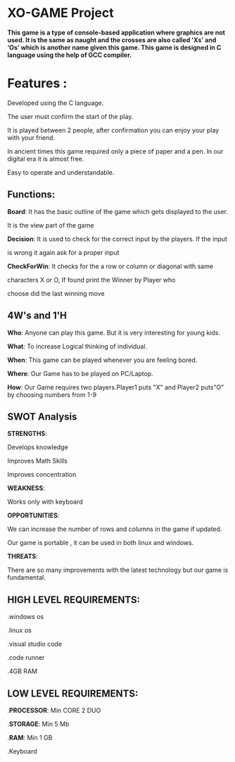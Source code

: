 # XO-GAME Project

**This game is a type of console-based application where graphics are not used. It is the same as naught and the crosses are also called ‘Xs’ and ‘Os’ which is another name given this game. This game is designed in C language using the help of GCC compiler.**


# Features :

Developed using the C language.

  

The user must confirm the start of the play.

  

It is played between 2 people, after confirmation you can enjoy your play with your friend.

  

In ancient times this game required only a piece of paper and a pen. In our digital era it is almost free.

  

Easy to operate and understandable.

## **Functions:**

**Board**: It has the basic outline of the game which gets displayed to the user.

It is the view part of the game


  

**Decision**: It is used to check for the correct input by the players. If the input

is wrong it again ask for a proper input


  

**CheckForWin**: It checks for the a row or column or diagonal with same

characters X or O, If found print the Winner by Player who

choose did the last winning move


## 4W's and 1'H

**Who**: Anyone can play this game. But it is very interesting for young kids.


  

**What**: To increase Logical thinking of individual.


  

**When**: This game can be played whenever you are feeling bored.


  

**Where**: Our Game has to be played on PC/Laptop.


  

**How**:    Our Game requires two players.Player1 puts "X" and Player2 puts"O" by choosing numbers from 1-9


## SWOT Analysis

**STRENGTHS**:

Develops knowledge

Improves Math Skills

Improves concentration



**WEAKNESS**:

Works only with keyboard


**OPPORTUNITIES**:

We can increase the number of rows and columns in the game if updated.

Our game is portable , it can be used in both linux and windows. 



**THREATS**:

There are so many improvements with the latest technology but our game is fundamental.


## HIGH LEVEL REQUIREMENTS:

.windows os
  

.linux os
  

.visual studio code
  

.code runner


.4GB RAM

## LOW LEVEL REQUIREMENTS:

.**PROCESSOR**: Min CORE 2 DUO


.**STORAGE**: Min 5 Mb


.**RAM**: Min 1 GB


.Keyboard
